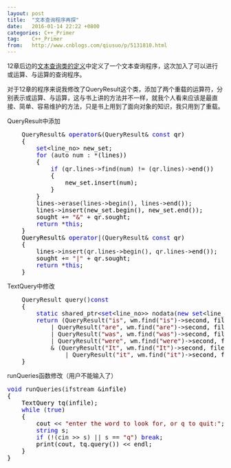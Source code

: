 ```yaml
---
layout: post
title:  "文本查询程序再探"
date:   2016-01-14 22:22 +0800
categories: C++_Primer
tag:    C++_Primer
from:   http://www.cnblogs.com/qiusuo/p/5131810.html
---
```

<p>12章后边的<a id="PostsList1_rpPosts_TitleUrl_5" href="http://www.cnblogs.com/qiusuo/p/5056616.html">文本查询类的定义</a>中定义了一个文本查询程序，这次加入了可以进行或运算、与运算的查询程序。</p>
<p>对于12章的程序来说我修改了QueryResult这个类，添加了两个重载的运算符，分别表示或运算、与运算，这与书上讲的方法并不一样，就我个人看来应该是最直接、简单、容易维护的方法，只是书上用到了面向对象的知识，我只用到了重载。</p>
<p>QueryResult中添加</p>
<div class="cnblogs_code">
<pre>    QueryResult&amp; <span style="color: #0000ff;">operator</span>&amp;(QueryResult&amp; <span style="color: #0000ff;">const</span><span style="color: #000000;"> qr)
    {
        </span><span style="color: #0000ff;">set</span>&lt;line_no&gt;<span style="color: #000000;"> new_set;
        </span><span style="color: #0000ff;">for</span> (auto num : *<span style="color: #000000;">(lines))
        {
            </span><span style="color: #0000ff;">if</span> (qr.lines-&gt;find(num) != (qr.lines)-&gt;<span style="color: #000000;">end())
            {
                new_set.insert(num);
            }
        }
        lines</span>-&gt;erase(lines-&gt;begin(), lines-&gt;<span style="color: #000000;">end());
        lines</span>-&gt;<span style="color: #000000;">insert(new_set.begin(), new_set.end());
        sought </span>+= <span style="color: #800000;">"</span><span style="color: #800000;">&amp;</span><span style="color: #800000;">"</span> +<span style="color: #000000;"> qr.sought;
        </span><span style="color: #0000ff;">return</span> *<span style="color: #0000ff;">this</span><span style="color: #000000;">;
    }
    QueryResult</span>&amp; <span style="color: #0000ff;">operator</span>|(QueryResult&amp; <span style="color: #0000ff;">const</span><span style="color: #000000;"> qr)
    {
        lines</span>-&gt;insert(qr.lines-&gt;begin(), qr.lines-&gt;<span style="color: #000000;">end());
        sought </span>+= <span style="color: #800000;">"</span><span style="color: #800000;">|</span><span style="color: #800000;">"</span> +<span style="color: #000000;"> qr.sought;
        </span><span style="color: #0000ff;">return</span> *<span style="color: #0000ff;">this</span><span style="color: #000000;">;
    }</span></pre>
</div>
<p>TextQuery中修改</p>
<div class="cnblogs_code">
<pre>    QueryResult query()<span style="color: #0000ff;">const</span><span style="color: #000000;">
    {
        </span><span style="color: #0000ff;">static</span> shared_ptr&lt;<span style="color: #0000ff;">set</span>&lt;line_no&gt;&gt; nodata(<span style="color: #0000ff;">new</span> <span style="color: #0000ff;">set</span>&lt;line_no&gt;<span style="color: #000000;">);
        </span><span style="color: #0000ff;">return</span> (QueryResult(<span style="color: #800000;">"</span><span style="color: #800000;">is</span><span style="color: #800000;">"</span>, wm.find(<span style="color: #800000;">"</span><span style="color: #800000;">is</span><span style="color: #800000;">"</span>)-&gt;<span style="color: #000000;">second, file)
            </span>| QueryResult(<span style="color: #800000;">"</span><span style="color: #800000;">are</span><span style="color: #800000;">"</span>, wm.find(<span style="color: #800000;">"</span><span style="color: #800000;">are</span><span style="color: #800000;">"</span>)-&gt;<span style="color: #000000;">second, file)
            </span>| QueryResult(<span style="color: #800000;">"</span><span style="color: #800000;">was</span><span style="color: #800000;">"</span>, wm.find(<span style="color: #800000;">"</span><span style="color: #800000;">was</span><span style="color: #800000;">"</span>)-&gt;<span style="color: #000000;">second, file)
            </span>| QueryResult(<span style="color: #800000;">"</span><span style="color: #800000;">were</span><span style="color: #800000;">"</span>, wm.find(<span style="color: #800000;">"</span><span style="color: #800000;">were</span><span style="color: #800000;">"</span>)-&gt;<span style="color: #000000;">second, file))
            </span>&amp; (QueryResult(<span style="color: #800000;">"</span><span style="color: #800000;">It</span><span style="color: #800000;">"</span>, wm.find(<span style="color: #800000;">"</span><span style="color: #800000;">It</span><span style="color: #800000;">"</span>)-&gt;<span style="color: #000000;">second, file)
                </span>| QueryResult(<span style="color: #800000;">"</span><span style="color: #800000;">it</span><span style="color: #800000;">"</span>, wm.find(<span style="color: #800000;">"</span><span style="color: #800000;">it</span><span style="color: #800000;">"</span>)-&gt;<span style="color: #000000;">second, file));
    }</span></pre>
</div>
<p>runQueries函数修改（用户不能输入了）</p>
<div class="cnblogs_code">
<pre><span style="color: #0000ff;">void</span> runQueries(ifstream &amp;<span style="color: #000000;">infile)
{
    TextQuery tq(infile);
    </span><span style="color: #0000ff;">while</span> (<span style="color: #0000ff;">true</span><span style="color: #000000;">)
    {
        cout </span>&lt;&lt; <span style="color: #800000;">"</span><span style="color: #800000;">enter the word to look for, or q to quit:</span><span style="color: #800000;">"</span><span style="color: #000000;">;
        </span><span style="color: #0000ff;">string</span><span style="color: #000000;"> s;
        </span><span style="color: #0000ff;">if</span> (!(cin &gt;&gt; s) || s == <span style="color: #800000;">"</span><span style="color: #800000;">q</span><span style="color: #800000;">"</span>) <span style="color: #0000ff;">break</span><span style="color: #000000;">;
        print(cout, tq.query()) </span>&lt;&lt;<span style="color: #000000;"> endl;
    }
}</span></pre>
</div>
<p>&nbsp;</p>
